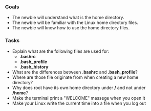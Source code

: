 ### Goals
- The newbie will understand what is the home directory.
- The newbie will be familiar with the Linux home directory files.
- The newbie will know how to use the home directory files.

### Tasks
- Explain what are the following files are used for:
  - **.bashrc**
  - **.bash_profile**
  - **.bash_history**
- What are the differences between **.bashrc** and **.bash_profile**?
- Where are those file originate from when creating a new home directory?
- Why does root have its own home directory under **/** and not under **/home**?
- Make the terminal print a "WELCOME" massege when you open it
- Make your Linux write the current time into a file when you log out